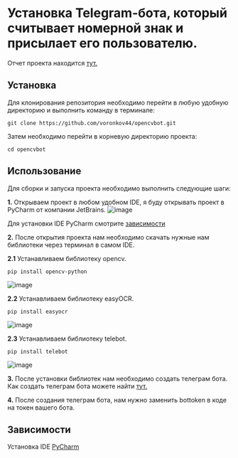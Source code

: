 # **Установка Telegram-бота, который считывает номерной знак и присылает его пользователю.**
Отчет проекта находится [тут.](https://docs.google.com/document/d/1XFECV7O_S8rzrJIuWFY1LIbDuOBEEY0uB-2Ud7cqo00/edit?usp=sharing)
## **Установка**
Для клонирования репозитория необходимо перейти в любую удобную директорию и выполнить команду в терминале:

```no-highlight
git clone https://github.com/voronkov44/opencvbot.git
```

Затем необходимо перейти в корневую директорию проекта:

```no-highlight
cd opencvbot
```

## **Использование**

Для сборки и запуска проекта необходимо выполнить следующие шаги:

**1.** Открываем проект в любом удобном IDE, я буду открывать проект в PyCharm от компании JetBrains.
![image](https://github.com/voronkov44/opencvbot/assets/123954369/a8f50386-8e12-4912-b577-c3e1829fcb91)

Для установки IDE PyCharm смотрите [зависимости]() 

**2.** После открытия проекта нам необходимо скачать нужные нам библиотеки через терминал в самом IDE.
 
**2.1** Устанавливаем библиотеку opencv. 

```no-highlight
pip install opencv-python
```
![image](https://github.com/voronkov44/opencvbot/assets/123954369/02cb8519-340d-4e99-b958-6f51eff96f10)

**2.2** Устанавливаем библиотеку easyOCR.

```no-highlight
pip install easyocr
```
![image](https://github.com/voronkov44/opencvbot/assets/123954369/2375fb29-4997-4f14-a898-ca684a541d2e)


**2.3** Устанавливаем библиотеку telebot.

```no-highlight
pip install telebot
```
![image](https://github.com/voronkov44/opencvbot/assets/123954369/e4d79822-fb4e-41e7-b8be-cbad3d30a5d5)


**3.** После установки библиотек нам необходимо создать телеграм бота.
Как создать телеграм бота можете найти [тут.](https://www.google.com/search?q=%D0%BA%D0%B0%D0%BA+%D1%81%D0%BE%D0%B7%D0%B4%D0%B0%D1%82%D1%8C+%D1%82%D0%B5%D0%BB%D0%B5%D0%B3%D1%80%D0%B0%D0%BC+%D0%B1%D0%BE%D1%82%D0%B0&oq=%D0%BA%D0%B0%D0%BA+%D1%81%D0%BE%D0%B7%D0%B4%D0%B0%D1%82%D1%8C+%D1%82%D0%B5%D0%BB%D0%B5%D0%B3%D1%80%D0%B0%D0%BC+%D0%B1%D0%BE%D1%82%D0%B0&gs_lcrp=EgZjaHJvbWUqBwgAEAAYgAQyBwgAEAAYgAQyDAgBEAAYFBiHAhiABDIMCAIQABgUGIcCGIAEMgcIAxAAGIAEMgcIBBAAGIAEMgcIBRAAGIAEMgcIBhAAGIAEMgcIBxAAGIAEMgcICBAAGIAEMgcICRAAGIAEqAIAsAIA&sourceid=chrome&ie=UTF-8#ip=1)

**4.** После создания телеграм бота, нам нужно заменить bottoken в коде на токен вашего бота.

## **Зависимости**

Установка IDE [PyCharm](https://www.jetbrains.com/pycharm/)

  











